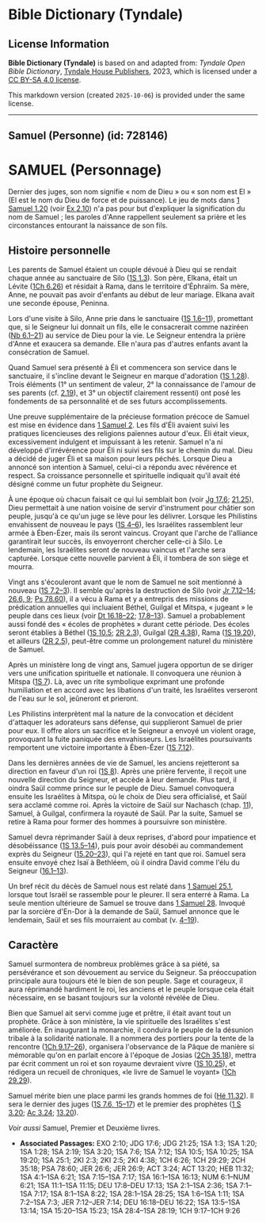 # Bible Dictionary (Tyndale)

## License Information

**Bible Dictionary (Tyndale)** is based on and adapted from: _Tyndale Open Bible Dictionary_, [Tyndale House Publishers](https://tyndaleopenresources.com/), 2023, which is licensed under a [CC BY-SA 4.0 license](https://creativecommons.org/licenses/by-sa/4.0/legalcode.en).

This markdown version (created `2025-10-06`) is provided under the same license.



--------------------------------

## Samuel (Personne) (id: 728146)

SAMUEL (Personnage)
===================

Dernier des juges, son nom signifie « nom de Dieu » ou « son nom est El » (El est le nom du Dieu de force et de puissance). Le jeu de mots dans [1 Samuel 1\.20](https://ref.ly/1Sam1:20) (voir [Ex 2\.10](https://ref.ly/Exod2:10)) n'a pas pour but d'expliquer la signification du nom de Samuel ; les paroles d'Anne rappellent seulement sa prière et les circonstances entourant la naissance de son fils.

Histoire personnelle
--------------------

Les parents de Samuel étaient un couple dévoué à Dieu qui se rendait chaque année au sanctuaire de Silo ([1S 1\.3](https://ref.ly/1Sam1:3)). Son père, Elkana, était un Lévite ([1Ch 6\.26](https://ref.ly/1Chr6:26)) et résidait à Rama, dans le territoire d'Éphraïm. Sa mère, Anne, ne pouvait pas avoir d'enfants au début de leur mariage. Elkana avait une seconde épouse, Peninna.

Lors d'une visite à Silo, Anne prie dans le sanctuaire ([1S 1\.6–11](https://ref.ly/1Sam1:6-1Sam1:11)), promettant que, si le Seigneur lui donnait un fils, elle le consacrerait comme naziréen ([Nb 6\.1–21](https://ref.ly/Num6:1-Num6:21)) au service de Dieu pour la vie. Le Seigneur entendra la prière d'Anne et exaucera sa demande. Elle n'aura pas d'autres enfants avant la consécration de Samuel.

Quand Samuel sera présenté à Éli et commencera son service dans le sanctuaire, il s'incline devant le Seigneur en marque d'adoration ([1S 1\.28](https://ref.ly/1Sam1:28)). Trois éléments (1° un sentiment de valeur, 2° la connaissance de l'amour de ses parents (cf. [2\.19](https://ref.ly/1Sam2:19)), et 3° un objectif clairement ressenti) ont posé les fondements de sa personnalité et de ses futurs accomplissements.

Une preuve supplémentaire de la précieuse formation précoce de Samuel est mise en évidence dans [1 Samuel 2](https://ref.ly/1Sam2:1-1Sam2:36). Les fils d'Éli avaient suivi les pratiques licencieuses des religions païennes autour d'eux. Éli était vieux, excessivement indulgent et impuissant à les retenir. Samuel n'a ni développé d'irrévérence pour Éli ni suivi ses fils sur le chemin du mal. Dieu a décidé de juger Éli et sa maison pour leurs péchés. Lorsque Dieu a annoncé son intention à Samuel, celui\-ci a répondu avec révérence et respect. Sa croissance personnelle et spirituelle indiquait qu'il avait été désigné comme un futur prophète du Seigneur.

À une époque où chacun faisait ce qui lui semblait bon (voir [Jg 17\.6](https://ref.ly/Judg17:6); [21\.25](https://ref.ly/Judg21:25)), Dieu permettait à une nation voisine de servir d'instrument pour châtier son peuple, jusqu'à ce qu'un juge se lève pour les délivrer. Lorsque les Philistins envahissent de nouveau le pays ([1S 4–6](https://ref.ly/1Sam4:1-1Sam6:21)), les Israélites rassemblent leur armée à Ében\-Ézer, mais ils seront vaincus. Croyant que l'arche de l'alliance garantirait leur succès, ils envoyerront chercher celle\-ci à Silo. Le lendemain, les Israélites seront de nouveau vaincus et l'arche sera capturée. Lorsque cette nouvelle parvient à Éli, il tombera de son siège et mourra.

Vingt ans s'écouleront avant que le nom de Samuel ne soit mentionné à nouveau ([1S 7\.2–3](https://ref.ly/1Sam7:2-1Sam7:3)). Il semble qu'après la destruction de Silo (voir [Jr 7\.12–14](https://ref.ly/Jer7:12-Jer7:14); [26\.6, 9](https://ref.ly/Jer26:6,Jer26:9); [Ps 78\.60](https://ref.ly/Ps78:60)), il a vécu à Rama et y a entrepris des missions de prédication annuelles qui incluaient Béthel, Guilgal et Mitspa, « jugeant » le peuple dans ces lieux (voir [Dt 16\.18–22](https://ref.ly/Deut16:18-Deut16:22); [17\.8–13](https://ref.ly/Deut17:8-Deut17:13)). Samuel a probablement aussi fondé des « écoles de prophètes » durant cette période. Des écoles seront établies à Béthel ([1S 10\.5](https://ref.ly/1Sam10:5); [2R 2\.3](https://ref.ly/2Kgs2:3)), Guilgal ([2R 4\.38](https://ref.ly/2Kgs4:38)), Rama ([1S 19\.20](https://ref.ly/1Sam19:20)), et ailleurs ([2R 2\.5](https://ref.ly/2Kgs2:5)), peut\-être comme un prolongement naturel du ministère de Samuel.

Après un ministère long de vingt ans, Samuel jugera opportun de se diriger vers une unification spirituelle et nationale. Il convoquera une réunion à Mitspa ([1S 7](https://ref.ly/1Sam7:1-1Sam7:17)). Là, avec un rite symbolique exprimant une profonde humiliation et en accord avec les libations d'un traité, les Israélites verseront de l'eau sur le sol, jeûneront et prieront.

Les Philistins interprètent mal la nature de la convocation et décident d'attaquer les adorateurs sans défense, qui supplieront Samuel de prier pour eux. Il offre alors un sacrifice et le Seigneur a envoyé un violent orage, provoquant la fuite paniquée des envahisseurs. Les Israélites poursuivants remportent une victoire importante à Ében\-Ézer ([1S 7\.12](https://ref.ly/1Sam7:12)).

Dans les dernières années de vie de Samuel, les anciens rejetteront sa direction en faveur d'un roi ([1S 8](https://ref.ly/1Sam8:1-1Sam8:22)). Après une prière fervente, il reçoit une nouvelle direction du Seigneur, et accède à leur demande. Plus tard, il oindra Saül comme prince sur le peuple de Dieu. Samuel convoquera ensuite les Israélites à Mitspa, où le choix de Dieu sera officialisé, et Saül sera acclamé comme roi. Après la victoire de Saül sur Nachasch (chap. [11](https://ref.ly/1Sam11:1-1Sam11:15)), Samuel, à Guilgal, confirmera la royauté de Saül. Par la suite, Samuel se retire à Rama pour former des hommes à poursuivre son ministère.

Samuel devra réprimander Saül à deux reprises, d'abord pour impatience et désobéissance ([1S 13\.5–14](https://ref.ly/1Sam13:5-1Sam13:14)), puis pour avoir désobéi au commandement exprès du Seigneur ([15\.20–23](https://ref.ly/1Sam15:20-1Sam15:23)), qui l'a rejeté en tant que roi. Samuel sera ensuite envoyé chez Isaï à Bethléem, où il oindra David comme l'élu du Seigneur ([16\.1–13](https://ref.ly/1Sam16:1-1Sam16:13)).

Un bref récit du décès de Samuel nous est relaté dans [1 Samuel 25\.1](https://ref.ly/1Sam25:1), lorsque tout Israël se rassemble pour le pleurer. Il sera enterré à Rama. La seule mention ultérieure de Samuel se trouve dans [1 Samuel 28](https://ref.ly/1Sam28:1-1Sam28:25). Invoqué par la sorcière d'En\-Dor à la demande de Saül, Samuel annonce que le lendemain, Saül et ses fils mourraient au combat (v. [4–19](https://ref.ly/1Sam28:4-1Sam28:19)).

Caractère
---------

Samuel surmontera de nombreux problèmes grâce à sa piété, sa persévérance et son dévouement au service du Seigneur. Sa préoccupation principale aura toujours été le bien de son peuple. Sage et courageux, il aura réprimandé hardiment le roi, les anciens et le peuple lorsque cela était nécessaire, en se basant toujours sur la volonté révélée de Dieu.

Bien que Samuel ait servi comme juge et prêtre, il était avant tout un prophète. Grâce à son ministère, la vie spirituelle des Israélites s'est améliorée. En inaugurant la monarchie, il conduira le peuple de la désunion tribale à la solidarité nationale. Il a nommera des portiers pour la tente de la rencontre ([1Ch 9\.17–26](https://ref.ly/1Chr9:17-1Chr9:26)), organisera l'observance de la Pâque de manière si mémorable qu'on en parlait encore à l'époque de Josias ([2Ch 35\.18](https://ref.ly/2Chr35:18)), mettra par écrit comment un roi et son royaume devraient vivre ([1S 10\.25](https://ref.ly/1Sam10:25)), et rédigera un recueil de chroniques, «le livre de Samuel le voyant» ([1Ch 29\.29](https://ref.ly/1Chr29:29)).

Samuel mérite bien une place parmi les grands hommes de foi ([Hé 11\.32](https://ref.ly/Heb11:32)). Il sera le dernier des juges ([1S 7\.6, 15–17](https://ref.ly/1Sam7:6,1Sam7:15-1Sam7:17)) et le premier des prophètes ([1 S 3\.20](https://ref.ly/1Sam3:20); [Ac 3\.24](https://ref.ly/Acts3:24); [13\.20](https://ref.ly/Acts13:20)).

*Voir aussi* Samuel, Premier et Deuxième livres.

* **Associated Passages:** EXO 2:10; JDG 17:6; JDG 21:25; 1SA 1:3; 1SA 1:20; 1SA 1:28; 1SA 2:19; 1SA 3:20; 1SA 7:6; 1SA 7:12; 1SA 10:5; 1SA 10:25; 1SA 19:20; 1SA 25:1; 2KI 2:3; 2KI 2:5; 2KI 4:38; 1CH 6:26; 1CH 29:29; 2CH 35:18; PSA 78:60; JER 26:6; JER 26:9; ACT 3:24; ACT 13:20; HEB 11:32; 1SA 4:1–1SA 6:21; 1SA 7:15–1SA 7:17; 1SA 16:1–1SA 16:13; NUM 6:1–NUM 6:21; 1SA 11:1–1SA 11:15; DEU 17:8–DEU 17:13; 1SA 2:1–1SA 2:36; 1SA 7:1–1SA 7:17; 1SA 8:1–1SA 8:22; 1SA 28:1–1SA 28:25; 1SA 1:6–1SA 1:11; 1SA 7:2–1SA 7:3; JER 7:12–JER 7:14; DEU 16:18–DEU 16:22; 1SA 13:5–1SA 13:14; 1SA 15:20–1SA 15:23; 1SA 28:4–1SA 28:19; 1CH 9:17–1CH 9:26

